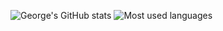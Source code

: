 ![George's GitHub stats](https://github-readme-stats.vercel.app/api?username=george-chou&show_icons=true&theme=radical)
![Most used languages](https://github-readme-stats.vercel.app/api/top-langs/?username=george-chou&layout=compact&hide_border=true&langs_count=10)
